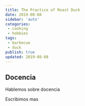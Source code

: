 ```yaml
---
title: The Practice of Roast Duck
date: 2019-08-08
sidebar: 'auto'
categories:
 - cooking
 - hobbies
tags:
 - barbecue
 - duck
publish: true
updated: 2019-08-08
---
```


## Docencia

Hablemos sobre docencia

Escribimos mas

